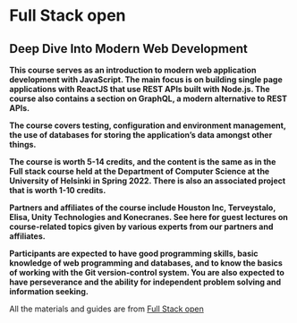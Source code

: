 # Full Stack open
## Deep Dive Into Modern Web Development

**This course serves as an introduction to modern web application development with JavaScript. The main focus is on building single page applications with ReactJS that use REST APIs built with Node.js. The course also contains a section on GraphQL, a modern alternative to REST APIs.**

**The course covers testing, configuration and environment management, the use of databases for storing the application’s data amongst other things.**

**The course is worth 5-14 credits, and the content is the same as in the Full stack course held at the Department of Computer Science at the University of Helsinki in Spring 2022. There is also an associated project that is worth 1-10 credits.**

**Partners and affiliates of the course include Houston Inc, Terveystalo, Elisa, Unity Technologies and Konecranes. See here for guest lectures on course-related topics given by various experts from our partners and affiliates.**

**Participants are expected to have good programming skills, basic knowledge of web programming and databases, and to know the basics of working with the Git version-control system. You are also expected to have perseverance and the ability for independent problem solving and information seeking.**

All the materials and guides are from [Full Stack open](https://fullstackopen.com/en/)